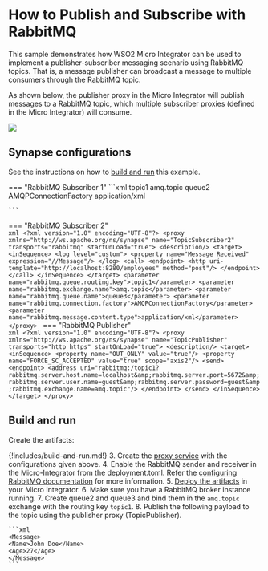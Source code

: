 # How to Publish and Subscribe with RabbitMQ

This sample demonstrates how WSO2 Micro Integrator can be used to implement a publisher-subscriber messaging scenario using RabbitMQ topics. That is, a message publisher can broadcast a message to multiple consumers through the RabbitMQ topic.

As shown below, the publisher proxy in the Micro Integrator will publish messages to a RabbitMQ topic, which multiple subscriber proxies (defined in the Micro Integrator) will consume.

<img src="{{base_path}}/assets/img/integrate/rabbitmq/rabbitmq-pub-sub.png">

## Synapse configurations

See the instructions on how to [build and run](#build-and-run) this example.

=== "RabbitMQ Subscriber 1"
    ```xml
    <?xml version="1.0" encoding="UTF-8"?>
    <proxy xmlns="http://ws.apache.org/ns/synapse" name="TopicSubscriber1" transports="rabbitmq" startOnLoad="true">
      <description/>
      <target>
          <inSequence>
              <log level="custom">
                  <property name="Message Received" expression="//Message"/>
              </log>
              <call>
                  <endpoint>
                      <http uri-template="http://localhost:8280/employees" method="post"/>
                  </endpoint>
              </call>
          </inSequence>
      </target>
      <parameter name="rabbitmq.queue.routing.key">topic1</parameter>
      <parameter name="rabbitmq.exchange.name">amq.topic</parameter>
      <parameter name="rabbitmq.queue.name">queue2</parameter>
      <parameter name="rabbitmq.connection.factory">AMQPConnectionFactory</parameter>
      <parameter name="rabbitmq.message.content.type">application/xml</parameter>
    </proxy>
    
    ```
=== "RabbitMQ Subscriber 2"    
    ```xml
    <?xml version="1.0" encoding="UTF-8"?>
    <proxy xmlns="http://ws.apache.org/ns/synapse" name="TopicSubscriber2" transports="rabbitmq" startOnLoad="true">
      <description/>
      <target>
          <inSequence>
              <log level="custom">
                  <property name="Message Received" expression="//Message"/>
              </log>
              <call>
                  <endpoint>
                      <http uri-template="http://localhost:8280/employees" method="post"/>
                  </endpoint>
              </call>
          </inSequence>
      </target>
      <parameter name="rabbitmq.queue.routing.key">topic1</parameter>
      <parameter name="rabbitmq.exchange.name">amq.topic</parameter>
      <parameter name="rabbitmq.queue.name">queue3</parameter>
      <parameter name="rabbitmq.connection.factory">AMQPConnectionFactory</parameter>
      <parameter name="rabbitmq.message.content.type">application/xml</parameter>
    </proxy>
    ```
=== "RabbitMQ Publisher"    
    ```xml
    <?xml version="1.0" encoding="UTF-8"?>
    <proxy xmlns="http://ws.apache.org/ns/synapse" name="TopicPublisher" transports="http https" startOnLoad="true">
      <description/>
      <target>
          <inSequence>
              <property name="OUT_ONLY" value="true"/>
              <property name="FORCE_SC_ACCEPTED" value="true" scope="axis2"/>
              <send>
                  <endpoint>
                      <address uri="rabbitmq:/topic1?rabbitmq.server.host.name=localhost&amp;rabbitmq.server.port=5672&amp;rabbitmq.server.user.name=guest&amp;rabbitmq.server.password=guest&amp;rabbitmq.exchange.name=amq.topic"/>
                  </endpoint>
              </send>
          </inSequence>
      </target>
    </proxy>
    ```

## Build and run

Create the artifacts:

{!includes/build-and-run.md!}
3. Create the [proxy service]({{base_path}}/develop/creating-artifacts/creating-a-proxy-service) with the configurations given above.
4. Enable the RabbitMQ sender and receiver in the Micro-Integrator from the deployment.toml. Refer the 
 [configuring RabbitMQ documentation]({{base_path}}/install-and-setup/setup/brokers/configure-with-rabbitmq) for more information.
5. [Deploy the artifacts]({{base_path}}/develop/deploy-artifacts) in your Micro Integrator.
6. Make sure you have a RabbitMQ broker instance running.
7. Create queue2 and queue3 and bind them in the `amq.topic` exchange with the routing key `topic1`.
8. Publish the following payload to the topic using the publisher proxy (TopicPublisher).

    ```xml
    <Message>
    <Name>John Doe</Name>
    <Age>27</Age>
    </Message>
    ```
